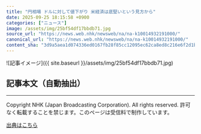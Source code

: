 ```yaml
---
title: "円相場 ドルに対して値下がり 米経済は底堅いという見方から"
date: 2025-09-25 18:15:58 +0900
categories: ["ニュース"]
image: /assets/img/25bf54df17bbdb71.jpg
source_url: "https://news.web.nhk/newsweb/na/na-k10014932191000/"
canonical_url: "https://news.web.nhk/newsweb/na/na-k10014932191000/"
content_sha: "3d9a5aea1d074336ed0167fb28f85cc12095ec62ca8ed8c216e6f2d1bd26b69f"
---
```


![記事イメージ]({{ site.baseurl }}/assets/img/25bf54df17bbdb71.jpg)

## 記事本文（自動抽出）
<div><div class="_13tndsj2"><nav aria-label="フッターサイトナビゲーション" class="_13tndsj4"></nav><hr class="esl7kn2s esl7kn1l esl7kn1n _14xli2ae"><p class="esl7kn2s esl7kn1m esl7kn1o _1yvk0f68 _1lugom81">Copyright NHK (Japan Broadcasting Corporation). All rights reserved. 許可なく転載することを禁じます。このページは受信料で制作しています。</p></div></div>

[出典はこちら](https://news.web.nhk/newsweb/na/na-k10014932191000/)
